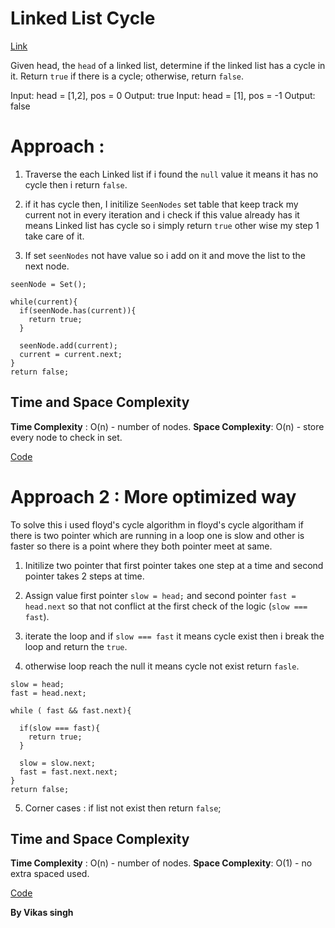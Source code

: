 # Linked List Cycle 
[Link](https://leetcode.com/problems/linked-list-cycle/description/)

Given head, the `head` of a linked list, determine if the linked list has a cycle in it. Return `true` if there is a cycle; otherwise, return `false`.


Input: head = [1,2], pos = 0
Output: true
Input: head = [1], pos = -1
Output: false


# Approach :
1. Traverse the each Linked list if i found the `null` value it means it has no cycle then i return `false`.

2. if it has cycle then, I initilize `SeenNodes` set table that keep track my current not in every iteration and i check if this value already has it means Linked list has cycle so i simply return `true` other wise my  step 1 take care of it.

3. If set `seenNodes` not have value so i add on it and move the list to the next node.

```
seenNode = Set();

while(current){
  if(seenNode.has(current)){
    return true;
  }

  seenNode.add(current);
  current = current.next;
}
return false;
```

## Time and Space Complexity 
**Time Complexity** : O(n) - number of nodes.
**Space Complexity**: O(n) - store every node to check in set.

[Code](./Solution.js)



# Approach 2 : More optimized way 
To solve this i used floyd's cycle algorithm in floyd's cycle algoritham if there is two pointer which are running in a loop one is slow and other is faster so there is a point where they both pointer meet at same.

1. Initilize two pointer that first pointer takes one step at a time and second pointer takes 2 steps at time.

2. Assign value first pointer `slow = head;` and second pointer `fast = head.next` so that not conflict at the first check of the logic (`slow === fast`).

3. iterate the loop and if `slow === fast` it means cycle exist then i break the loop and return the `true`.

4. otherwise loop reach the null it means cycle not exist return `fasle`.

```
slow = head;
fast = head.next;

while ( fast && fast.next){

  if(slow === fast){
    return true;
  }

  slow = slow.next;
  fast = fast.next.next;
}
return false;
```
5. Corner cases : if list not exist then return `false`;

## Time and Space Complexity 
**Time Complexity** : O(n) - number of nodes.
**Space Complexity**: O(1) - no extra spaced used.

[Code](./Solution2.js)


**By Vikas singh**